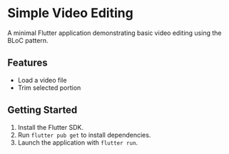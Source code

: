 # Simple Video Editing

A minimal Flutter application demonstrating basic video editing using the BLoC pattern.

## Features
- Load a video file
- Trim selected portion

## Getting Started
1. Install the Flutter SDK.
2. Run `flutter pub get` to install dependencies.
3. Launch the application with `flutter run`.
